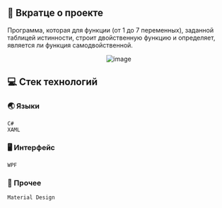 ## :bookmark_tabs: Вкратце о проекте
Программа, которая для функции (от 1 до 7 переменных), заданной таблицей истинности, строит двойственную функцию и определяет, является ли функция самодвойственной.

<div align="center">

![image](https://user-images.githubusercontent.com/86602542/169484393-c8e20c29-a280-4f62-8bbe-463e2f03c8d5.png)

</div>

## :computer: Стек технологий
### :earth_asia: Языки
```
C#
XAML
```
### :desktop_computer: Интерфейс
```
WPF
```
### :scroll: Прочее
```
Material Design
```
